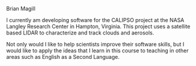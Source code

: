 Brian Magill

I currently am developing software for the CALIPSO project at the NASA Langley Research Center in Hampton, Virginia.  This project uses a satellite based LIDAR to characterize and track clouds and aerosols.

Not only would I like to help scientists improve their software skills, but I would like to apply the ideas that I learn in this course to teaching in other areas such as English as a Second Language. 

